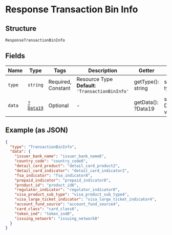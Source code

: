 
# Response Transaction Bin Info

## Structure

`ResponseTransactionBinInfo`

## Fields

| Name | Type | Tags | Description | Getter | Setter |
|  --- | --- | --- | --- | --- | --- |
| `type` | `string` | Required, Constant | Resource Type<br>**Default**: `'TransactionBinInfo'` | getType(): string | setType(string type): void |
| `data` | [`?Data19`](../../doc/models/data-19.md) | Optional | - | getData(): ?Data19 | setData(?Data19 data): void |

## Example (as JSON)

```json
{
  "type": "TransactionBinInfo",
  "data": {
    "issuer_bank_name": "issuer_bank_name6",
    "country_code": "country_code0",
    "detail_card_product": "detail_card_product2",
    "detail_card_indicator": "detail_card_indicator2",
    "fsa_indicator": "fsa_indicator8",
    "prepaid_indicator": "prepaid_indicator8",
    "product_id": "product_id6",
    "regulator_indicator": "regulator_indicator0",
    "visa_product_sub_type": "visa_product_sub_type4",
    "visa_large_ticket_indicator": "visa_large_ticket_indicator4",
    "account_fund_source": "account_fund_source4",
    "card_class": "card_class6",
    "token_ind": "token_ind0",
    "issuing_network": "issuing_network8"
  }
}
```


